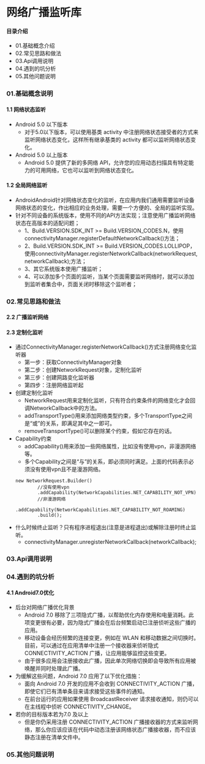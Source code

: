 # 网络广播监听库
#### 目录介绍
- 01.基础概念介绍
- 02.常见思路和做法
- 03.Api调用说明
- 04.遇到的坑分析
- 05.其他问题说明



### 01.基础概念说明
#### 1.1 网络状态监听
- Android 5.0 以下版本
    - 对于5.0以下版本，可以使用基类 activity 中注册网络状态接受者的方式来监听网络状态变化，这样所有继承基类的 activity 都可以监听网络状态变化。
- Android 5.0 以上版本
    - Android 5.0 提供了新的多网络 API，允许您的应用动态扫描具有特定能力的可用网络，它也可以监听到网络状态变化。


#### 1.2 全局网络监听
- AndroidAndroid针对网络状态变化的监听，在应用内我们通用需要监听设备网络状态的变化，作出相应的业务处理，需要一个方便的、全局的监听实现。
- 针对不同设备的系统版本，使用不同的API方法实现；注意使用广播监听网络状态在高版本的适配问题；
    - 1、Build.VERSION.SDK_INT >= Build.VERSION_CODES.N，使用connectivityManager.registerDefaultNetworkCallback()方法；
    - 2、Build.VERSION.SDK_INT >= Build.VERSION_CODES.LOLLIPOP，使用connectivityManager.registerNetworkCallback(networkRequest, networkCallback);方法；
    - 3、其它系统版本使用广播监听；
    - 4、可以添加多个页面的监听，当某个页面需要监听网络时，就可以添加到监听者集合中，页面关闭时移除这个监听者；





### 02.常见思路和做法
#### 2.2 广播监听网络




#### 2.3 定制化监听
- 通过ConnectivityManager.registerNetworkCallback()方式注册网络变化监听器
    - 第一步：获取ConnectivityManager对象
    - 第二步：创建NetworkRequest对象，定制化监听
    - 第三步：创建网路变化监听器
    - 第四步：注册网络监听起
- 创建定制化监听
    - NetworkRequest用来定制化监听，只有符合约束条件的网络变化才会回调NetworkCallback中的方法。
    - addTransportType()用来添加网络类型约束，多个TransportType之间是“或”的关系，即满足其中之一即可。
    - removeTransportType()可以删除某个约束，假如它存在的话。
- Capability约束
    - addCapability()用来添加一些网络属性，比如没有使用vpn，非漫游网络等。
    - 多个Capability之间是“与”的关系，即必须同时满足。上面的代码表示必须没有使用vpn且不是漫游网络。
    ```
    new NetworkRequest.Builder()
            //没有使用vpn
            .addCapability(NetworkCapabilities.NET_CAPABILITY_NOT_VPN)
            //非漫游网络
            .addCapability(NetworkCapabilities.NET_CAPABILITY_NOT_ROAMING)
            .build();
    ```
- 什么时候终止监听？只有程序进程退出(注意是进程退出)或解除注册时终止监听。
    - connectivityManager.unregisterNetworkCallback(networkCallback);






### 03.Api调用说明




### 04.遇到的坑分析
#### 4.1 Android7.0优化
- 后台对网络广播优化背景
    - Android 7.0 移除了三项隐式广播，以帮助优化内存使用和电量消耗。此项变更很有必要，因为隐式广播会在后台频繁启动已注册侦听这些广播的应用。
    - 移动设备会经历频繁的连接变更，例如在 WLAN 和移动数据之间切换时。目前，可以通过在应用清单中注册一个接收器来侦听隐式 CONNECTIVITY_ACTION 广播，让应用能够监控这些变更。
    - 由于很多应用会注册接收此广播，因此单次网络切换即会导致所有应用被唤醒并同时处理此广播。
- 为缓解这些问题，Android 7.0 应用了以下优化措施：
    - 面向 Android 7.0 开发的应用不会收到 CONNECTIVITY_ACTION 广播，即使它们已有清单条目来请求接受这些事件的通知。
    - 在前台运行的应用如果使用 BroadcastReceiver 请求接收通知，则仍可以在主线程中侦听 CONNECTIVITY_CHANGE。
- 若你的目标版本若为7.0 及以上
    - 但是你仍采用注册 CONNECTIVITY_ACTION 广播接收器的方式来监听网络，那么你应该应该在代码中动态注册该网络状态广播接收器，而不应该静态注册在清单文件中。








### 05.其他问题说明




